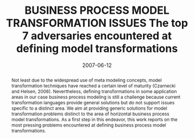 ---
abstract: Not least due to the widespread use of meta modeling concepts, model transformation
  techniques have reached a certain level of maturity (Czarnecki and Helsen, 2006).
  Nevertheless, defining transformations in some application areas in our case business
  process modeling is still a challenge because current transformation languages provide
  general solutions but do not support issues specific to a distinct area. We aim
  at providing generic solutions for model transformation problems distinct to the
  area of horizontal business process model transformations. As a first step in this
  endeavor, this work reports on the most pressing problems encountered at defining
  business process model transformations.
authors:
- Marion Murzek
- Gerhard Kramler
date: '2007-06-12'
featured: false
links:
- name: Publik
  url: https://publik.tuwien.ac.at/showentry.php?ID=141030&lang=2
publication_types:
- '1'
publishDate: '2007-06-12'
title: BUSINESS PROCESS MODEL TRANSFORMATION ISSUES The top 7 adversaries encountered
  at defining model transformations
url_pdf: http://publik.tuwien.ac.at/files/pub-inf_4629.pdf
---